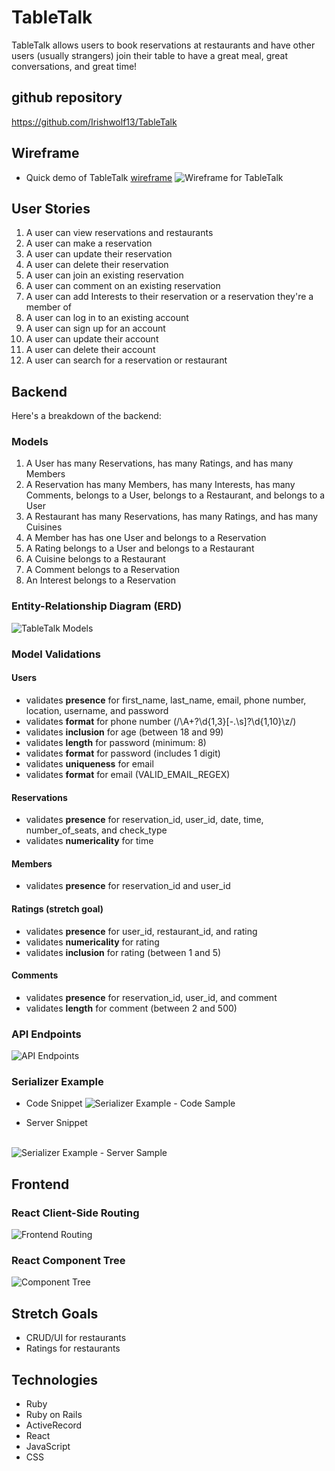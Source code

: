 # TableTalk

TableTalk allows users to book reservations at restaurants and have other users (usually strangers) join their table to have a great meal, great conversations, and great time!

## github repository
https://github.com/Irishwolf13/TableTalk

## Wireframe
* Quick demo of TableTalk [wireframe](https://www.fluidui.com/editor/live/preview/cF9XZ2h4VG9LUTJjcHRWcEU3cm9ta1ViRTAzUzZmSUloYg==)
<img
    src="client/src/assets/TableTalk_Wireframe.png"
    alt="Wireframe for TableTalk"
    title="Wireframe for TableTalk">

## User Stories
1. A user can view reservations and restaurants
2. A user can make a reservation
3. A user can update their reservation
4. A user can delete their reservation
5. A user can join an existing reservation
6. A user can comment on an existing reservation
7. A user can add Interests to their reservation or a reservation they're a member of
8. A user can log in to an existing account
9. A user can sign up for an account
10. A user can update their account
11. A user can delete their account
12. A user can search for a reservation or restaurant

## Backend
Here's a breakdown of the backend:
### Models
1. A User has many Reservations, has many Ratings, and has many Members
2. A Reservation has many Members, has many Interests, has many Comments, belongs to a User, belongs to a Restaurant, and belongs to a User
3. A Restaurant has many Reservations, has many Ratings, and has many Cuisines
4. A Member has has one User and belongs to a Reservation
5. A Rating belongs to a User and belongs to a Restaurant
6. A Cuisine belongs to a Restaurant
7. A Comment belongs to a Reservation
8. An Interest belongs to a Reservation
### Entity-Relationship Diagram (ERD)
<img
    src="client/src/assets/Models.png"
    alt="TableTalk Models"
    title="TableTalk Models">

### Model Validations
#### Users
* validates **presence** for first_name, last_name, email, phone number, location, username, and password
* validates **format** for phone number (/\A\+?\d{1,3}[-.\s]?\d{1,10}\z/)
* validates **inclusion** for age (between 18 and 99)
* validates **length** for password (minimum: 8)
* validates **format** for password (includes 1 digit)
* validates **uniqueness** for email
* validates **format** for email (VALID_EMAIL_REGEX)

#### Reservations
* validates **presence** for reservation_id, user_id, date, time, number_of_seats, and check_type
* validates **numericality** for time

#### Members
* validates **presence** for reservation_id and user_id

#### Ratings (stretch goal)
* validates **presence** for user_id, restaurant_id, and rating
* validates **numericality** for rating
* validates **inclusion** for rating (between 1 and 5)

#### Comments
* validates **presence** for reservation_id, user_id, and comment
* validates **length** for comment (between 2 and 500)

### API Endpoints
<img
    src="client/src/assets/API_endpoints.png"
    alt="API Endpoints"
    title="API Endpoints">

### Serializer Example
* Code Snippet
<img
    src="client/src/assets/serializer_example_code.png"
    alt="Serializer Example - Code Sample"
    title="Serializer Example - Code Sample">

* Server Snippet
<br>
<img
    src="client/src/assets/serializer_example_server.png"
    alt="Serializer Example - Server Sample"
    title="Serializer Example - Server Sample">

## Frontend
### React Client-Side Routing
<img
    src="client/src/assets/Frontend_Routing.png"
    alt="Frontend Routing"
    title="Frontend Routing">

### React Component Tree
<img
    src="client/src/assets/Component_Tree.jpg"
    alt="Component Tree"
    title="Component Tree">

## Stretch Goals
* CRUD/UI for restaurants
* Ratings for restaurants

## Technologies
* Ruby
* Ruby on Rails
* ActiveRecord
* React
* JavaScript
* CSS